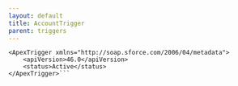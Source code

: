 ```yaml
---
layout: default
title: AccountTrigger
parent: triggers
---
```


```<?xml version="1.0" encoding="UTF-8"?>
<ApexTrigger xmlns="http://soap.sforce.com/2006/04/metadata">
    <apiVersion>46.0</apiVersion>
    <status>Active</status>
</ApexTrigger>```
